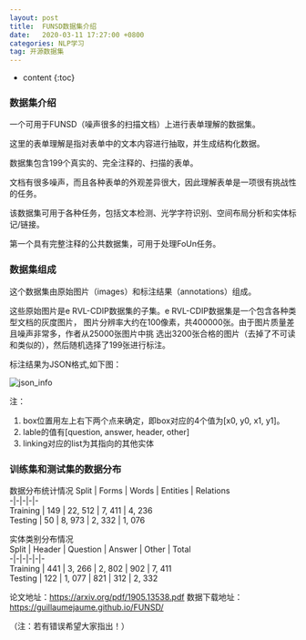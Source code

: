 ```yaml
---
layout: post
title:  FUNSD数据集介绍
date:   2020-03-11 17:27:00 +0800
categories: NLP学习
tag: 开源数据集
---
```


* content
{:toc}


### 数据集介绍    
一个可用于FUNSD（噪声很多的扫描文档）上进行表单理解的数据集。

这里的表单理解是指对表单中的文本内容进行抽取，并生成结构化数据。

数据集包含199个真实的、完全注释的、扫描的表单。

文档有很多噪声，而且各种表单的外观差异很大，因此理解表单是一项很有挑战性的任务。

该数据集可用于各种任务，包括文本检测、光学字符识别、空间布局分析和实体标记/链接。

第一个具有完整注释的公共数据集，可用于处理FoUn任务。

### 数据集组成
这个数据集由原始图片（images）和标注结果（annotations）组成。

这些原始图片是e RVL-CDIP数据集的子集。e RVL-CDIP数据集是一个包含各种类型文档的灰度图片，
图片分辨率大约在100像素，共400000张。由于图片质量差且噪声非常多，作者从25000张图片中挑
选出3200张合格的图片（去掉了不可读和类似的），然后随机选择了199张进行标注。

标注结果为JSON格式,如下图：

![json_info](https://elvira521feng.github.io/YanQunJiang.github.io/styles/images/datasets/json_imformation.png)

注：  
1) box位置用左上右下两个点来确定，即box对应的4个值为[x0, y0, x1, y1]。  
2) lable的值有[question, answer, header, other]
3) linking对应的list为其指向的其他实体

### 训练集和测试集的数据分布  
数据分布统计情况
Split | Forms | Words | Entities | Relations  
-|-|-|-|-   
Training | 149 | 22, 512 | 7, 411 | 4, 236  
Testing | 50 | 8, 973 | 2, 332 | 1, 076
  
实体类别分布情况    
Split  | Header | Question | Answer | Other | Total  
-|-|-|-|-|-      
Training | 441 | 3, 266 | 2, 802 | 902 | 7, 411  
Testing | 122 | 1, 077 | 821 | 312 | 2, 332  


论文地址：https://arxiv.org/pdf/1905.13538.pdf
数据下载地址：https://guillaumejaume.github.io/FUNSD/


 
（注：若有错误希望大家指出！）

